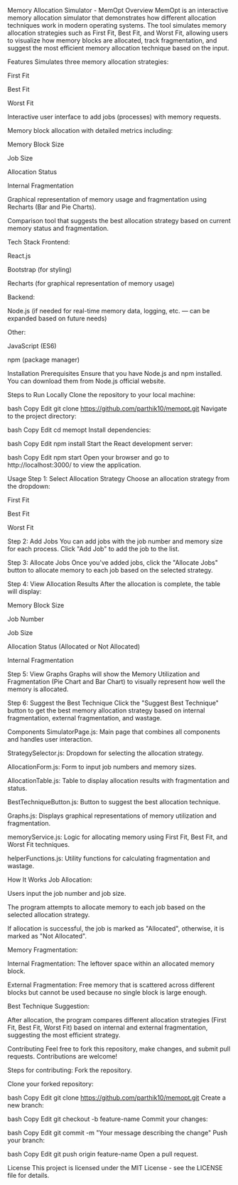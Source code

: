 Memory Allocation Simulator - MemOpt
Overview
MemOpt is an interactive memory allocation simulator that demonstrates how different allocation techniques work in modern operating systems. The tool simulates memory allocation strategies such as First Fit, Best Fit, and Worst Fit, allowing users to visualize how memory blocks are allocated, track fragmentation, and suggest the most efficient memory allocation technique based on the input.

Features
Simulates three memory allocation strategies:

First Fit

Best Fit

Worst Fit

Interactive user interface to add jobs (processes) with memory requests.

Memory block allocation with detailed metrics including:

Memory Block Size

Job Size

Allocation Status

Internal Fragmentation

Graphical representation of memory usage and fragmentation using Recharts (Bar and Pie Charts).

Comparison tool that suggests the best allocation strategy based on current memory status and fragmentation.

Tech Stack
Frontend:

React.js

Bootstrap (for styling)

Recharts (for graphical representation of memory usage)

Backend:

Node.js (if needed for real-time memory data, logging, etc. — can be expanded based on future needs)

Other:

JavaScript (ES6)

npm (package manager)

Installation
Prerequisites
Ensure that you have Node.js and npm installed. You can download them from Node.js official website.

Steps to Run Locally
Clone the repository to your local machine:

bash
Copy
Edit
git clone https://github.com/parthik10/memopt.git
Navigate to the project directory:

bash
Copy
Edit
cd memopt
Install dependencies:

bash
Copy
Edit
npm install
Start the React development server:

bash
Copy
Edit
npm start
Open your browser and go to http://localhost:3000/ to view the application.

Usage
Step 1: Select Allocation Strategy
Choose an allocation strategy from the dropdown:

First Fit

Best Fit

Worst Fit

Step 2: Add Jobs
You can add jobs with the job number and memory size for each process. Click "Add Job" to add the job to the list.

Step 3: Allocate Jobs
Once you've added jobs, click the "Allocate Jobs" button to allocate memory to each job based on the selected strategy.

Step 4: View Allocation Results
After the allocation is complete, the table will display:

Memory Block Size

Job Number

Job Size

Allocation Status (Allocated or Not Allocated)

Internal Fragmentation

Step 5: View Graphs
Graphs will show the Memory Utilization and Fragmentation (Pie Chart and Bar Chart) to visually represent how well the memory is allocated.

Step 6: Suggest the Best Technique
Click the "Suggest Best Technique" button to get the best memory allocation strategy based on internal fragmentation, external fragmentation, and wastage.

Components
SimulatorPage.js: Main page that combines all components and handles user interaction.

StrategySelector.js: Dropdown for selecting the allocation strategy.

AllocationForm.js: Form to input job numbers and memory sizes.

AllocationTable.js: Table to display allocation results with fragmentation and status.

BestTechniqueButton.js: Button to suggest the best allocation technique.

Graphs.js: Displays graphical representations of memory utilization and fragmentation.

memoryService.js: Logic for allocating memory using First Fit, Best Fit, and Worst Fit techniques.

helperFunctions.js: Utility functions for calculating fragmentation and wastage.

How It Works
Job Allocation:

Users input the job number and job size.

The program attempts to allocate memory to each job based on the selected allocation strategy.

If allocation is successful, the job is marked as "Allocated", otherwise, it is marked as "Not Allocated".

Memory Fragmentation:

Internal Fragmentation: The leftover space within an allocated memory block.

External Fragmentation: Free memory that is scattered across different blocks but cannot be used because no single block is large enough.

Best Technique Suggestion:

After allocation, the program compares different allocation strategies (First Fit, Best Fit, Worst Fit) based on internal and external fragmentation, suggesting the most efficient strategy.

Contributing
Feel free to fork this repository, make changes, and submit pull requests. Contributions are welcome!

Steps for contributing:
Fork the repository.

Clone your forked repository:

bash
Copy
Edit
git clone https://github.com/parthik10/memopt.git
Create a new branch:

bash
Copy
Edit
git checkout -b feature-name
Commit your changes:

bash
Copy
Edit
git commit -m "Your message describing the change"
Push your branch:

bash
Copy
Edit
git push origin feature-name
Open a pull request.

License
This project is licensed under the MIT License - see the LICENSE file for details.